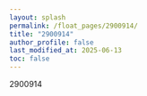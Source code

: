 ```yaml
---
layout: splash
permalink: /float_pages/2900914/
title: "2900914"
author_profile: false
last_modified_at: 2025-06-13
toc: false
---
```

 
2900914

